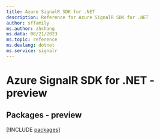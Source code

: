 ```yaml
---
title: Azure SignalR SDK for .NET
description: Reference for Azure SignalR SDK for .NET
author: sffamily
ms.author: zhshang
ms.data: 08/21/2023
ms.topic: reference
ms.devlang: dotnet
ms.service: signalr
---
```

# Azure SignalR SDK for .NET - preview
## Packages - preview
[!INCLUDE [packages](signalr-index.md)]